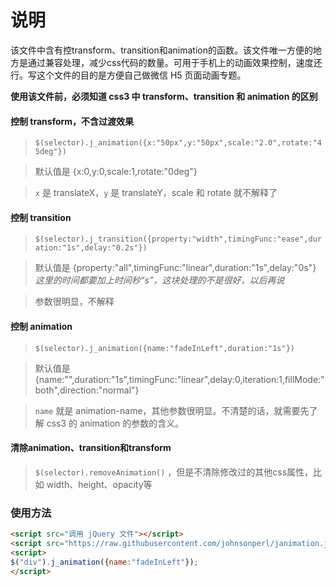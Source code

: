 # 说明

该文件中含有控transform、transition和animation的函数。该文件唯一方便的地方是通过兼容处理，减少css代码的数量。可用于手机上的动画效果控制，速度还行。写这个文件的目的是方便自己做微信 H5 页面动画专题。

**使用该文件前，必须知道 css3 中 transform、transition 和 animation 的区别**

#### 控制 transform，不含过渡效果
> `$(selector).j_animation({x:"50px",y:"50px",scale:"2.0",rotate:"45deg"})` 

> 默认值是 {x:0,y:0,scale:1,rotate:"0deg"}

> `x` 是 translateX，`y` 是 translateY，scale 和 rotate 就不解释了



#### 控制 transition
> `$(selector).j_transition({property:"width",timingFunc:"ease",duration:"1s",delay:"0.2s"})`

> 默认值是 {property:"all",timingFunc:"linear",duration:"1s",delay:"0s"} *这里的时间都要加上时间秒“s”，这块处理的不是很好，以后再说*

> 参数很明显，不解释

#### 控制 animation
> `$(selector).j_animation({name:"fadeInLeft",duration:"1s"})`

> 默认值是 {name:"",duration:"1s",timingFunc:"linear",delay:0,iteration:1,fillMode:"both",direction:"normal"}

> `name` 就是 animation-name，其他参数很明显。不清楚的话，就需要先了解 css3 的 animation 的参数的含义。

#### 清除animation、transition和transform
> `$(selector).removeAnimation()` ，但是不清除修改过的其他css属性，比如 width、height、opacity等

### 使用方法
``` html
<script src="调用 jQuery 文件"></script>
<script src="https://raw.githubusercontent.com/johnsonperl/janimation.js/master/janimation.js"></script>
<script>
$("div").j_animation({name:"fadeInLeft"});
</script>
```
